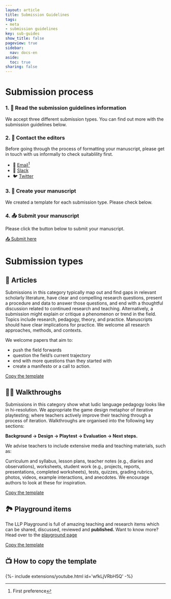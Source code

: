 ```yaml
---
layout: article
title: Submission Guidelines
tags:
- meta
- submission guidelines
key: sub-guides
show_title: false
pageview: true
sidebar:
  nav: docs-en
aside:
  toc: true
sharing: false
---
```


# Submission process

###  1. 📖 Read the submission guidelines information

We accept three different submission types. You can find out more with the submission guidelines below.

### 2. 📧 Contact the editors

Before going through the process of formatting your manuscript, please get in touch with us informally to check suitablility first.

- 📧 [Email](mailto:contact@llpjournal.org)[^1]
- 💬 [Slack](http://bit.ly/LLPSlack)
- 🐦 [Twitter](https://twitter.com/llpjournal)

[^1]: First preference

### 3. 📝 Create your manuscript

We created a template for each submission type. Please check below.

### 4. 📤 Submit your manuscript

Please click the button below to submit your manuscript.

<a class="button button--success button--rounded button--lg" href="https://docs.google.com/forms/d/e/1FAIpQLSed6v13qJNjwTBrvTcqcsm3t4vOanGh3l80OQLje6__DpBXEA/viewform"><i class="fas fa-file-upload"></i> 📤 Submit here </a>

# Submission types

## 📔 Articles 

Submissions in this category typically map out and find gaps in relevant scholarly literature, have clear and compelling research questions, present a procedure and data to answer those questions, and end with a thoughtful discussion related to continued research and teaching. Alternatively, a submission might explain or critique a phenomenon or trend in the field. Topics include research, pedagogy, theory, and practice. Manuscripts should have clear implications for practice. We welcome all research approaches, methods, and contexts.

We welcome papers that aim to:

- push the field forwards
- question the field’s current trajectory
- end with more questions than they started with
- create a manifesto or a call to action.

<a class="button button--success button--rounded button--lg" href="https://docs.google.com/document/d/1gldlz16YizOBW4LRL2nG5CPq72eOGUZhwlIWQE59YmU/edit"><i class="fas fa-file-download"></i> Copy the template </a>



## 🚶‍♂️ Walkthroughs

Submissions in this category show what ludic language pedagogy looks like in hi-resolution. We appropriate the game design metaphor of iterative playtesting; where teachers actively improve their teaching through a process of iteration. Walkthroughs are organised into the following key sections: 

**Background → Design → Playtest → Evaluation → Next steps.**

We advise teachers to include extensive media and teaching materials, such as:

Curriculum and syllabus, lesson plans, teacher notes (e.g., diaries and observations), worksheets, student work (e.g., projects, reports, presentations, completed worksheets), tests, quizzes, grading rubrics, photos, videos, example interactions, and anecdotes.
We encourage authors to look at these for inspiration.

<a class="button button--success button--rounded button--lg" href="https://docs.google.com/document/d/1Qz2ATeEKxd5do4mwcLSuyG98HuvEUgTFx0uLI9Nri7g/edit?usp=sharing"><i class="fas fa-file-download"></i> Copy the template </a>

## 🏞 Playground items

The LLP Playground is full of amazing teaching and research items which can be shared, discussed, reviewed and **published.** Want to know more? Head over to the <a href="/2020/04/04/playground-landing.html">playground page</a>

<a class="button button--success button--rounded button--lg" href="https://docs.google.com/document/d/11AB5_GXLi3EouET7H-rs3lmhM-8-pjn5qauF6mUFRmE/edit?usp=sharing"><i class="fas fa-file-download"></i> Copy the template </a>

## 📺 How to copy the template

<div>{%- include extensions/youtube.html id='wfkLjVRbH5Q' -%}</div>
